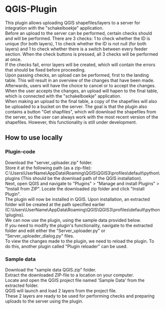 # QGIS-Plugin
This plugin allows uploading QGIS shapefiles/layers to a server for integration with the "schakelboekje" application.  
Before an upload to the server can be performed, certain checks should and will be performed. There are 3 checks: 1 to check whether the ID is unique (for both layers), 1 to check whether the ID is not null (for both layers) and 1 to check whether there is a switch between every feeder section. When the check buttons is pressed, all 3 checks will be performed at once.  
If the checks fail, error layers will be created, which will contain the errors that should be fixed before proceeding.  
Upon passing checks, an upload can be performed, first to the landing table. This will result in an overview of the changes that have been made. Afterwards, users will have the choice to cancel or to accept the changes. When the user accepts the changes, an upload will hapen to the final table, which is connected with the "schakelboekje" application.  
When making an upload to the final table, a copy of the shapefiles will also be uploaded to a bucket on the server. The goal is that the plugin also contains a button "Get shapfiles", which will download the shapefiles from the server, so the user can always work with the most recent version of the shapefiles. However, this functionality is still under development.  
## How to use locally
### Plugin-code
Download the "server_uploader.zip" folder.  
Store it at the following path (as a zip-file): C:\Users\UserName\AppData\Roaming\QGIS\QGIS3\profiles\default\python\plugins (This should be the download path of the QGIS installation).  
Next, open QGIS and navigate to "Plugins" > "Manage and install Plugins" > "Install from ZIP". Locate the downloaded zip folder and click "Install Plugin".  
The plugin will now be installed in QGIS. Upon installation, an extracted folder will be created at the path specified earlier (C:\Users\UserName\AppData\Roaming\QGIS\QGIS3\profiles\default\python\plugins).   
We can now use the plugin, using the sample data provided below.  
If you need to modify the plugin's functionality, navigate to the extracted folder and edit either the "Server_uploader.py" or "Server_uploader_dialog.py" files.   
To view the changes made to the plugin, we need to reload the plugin. To do this, another plugin called "Plugin reloader" can be used.  

### Sample data
Download the "sample data QGIS.zip" folder.  
Extract the downloaded ZIP-file to a location on your computer.    
Locate and open the QGIS project file named 'Sample Data' from the extracted folder.   
QGIS will launch and load 2 layers from the project file.  
These 2 layers are ready to be used for performing checks and preparing uploads to the server using the plugin.  

